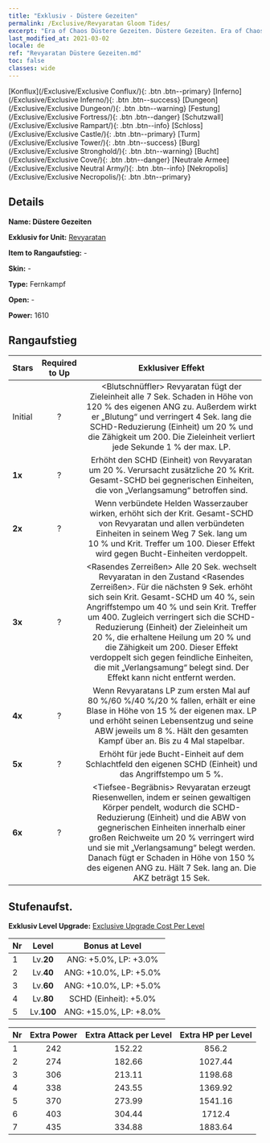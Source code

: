 ```yaml
---
title: "Exklusiv - Düstere Gezeiten"
permalink: /Exclusive/Revyaratan Gloom Tides/
excerpt: "Era of Chaos Düstere Gezeiten. Düstere Gezeiten. Era of Chaos Exklusiv Düstere Gezeiten. Revyaratan Exklusiv."
last_modified_at: 2021-03-02
locale: de
ref: "Revyaratan Düstere Gezeiten.md"
toc: false
classes: wide
---
```

 [Konflux](/Exclusive/Exclusive Conflux/){: .btn .btn--primary} [Inferno](/Exclusive/Exclusive Inferno/){: .btn .btn--success} [Dungeon](/Exclusive/Exclusive Dungeon/){: .btn .btn--warning} [Festung](/Exclusive/Exclusive Fortress/){: .btn .btn--danger} [Schutzwall](/Exclusive/Exclusive Rampart/){: .btn .btn--info} [Schloss](/Exclusive/Exclusive Castle/){: .btn .btn--primary} [Turm](/Exclusive/Exclusive Tower/){: .btn .btn--success} [Burg](/Exclusive/Exclusive Stronghold/){: .btn .btn--warning} [Bucht](/Exclusive/Exclusive Cove/){: .btn .btn--danger} [Neutrale Armee](/Exclusive/Exclusive Neutral Army/){: .btn .btn--info} [Nekropolis](/Exclusive/Exclusive Necropolis/){: .btn .btn--primary} 

## Details
 **Name: Düstere Gezeiten** 

 **Exklusiv for Unit:** [Revyaratan](/units/Revyaratan/) 

 **Item to Rangaufstieg:** -

 **Skin:** -

 **Type:** Fernkampf

 **Open:** -

 **Power:** 1610

## Rangaufstieg

  |     Stars    |  Required to Up | Exklusiver Effekt |
  |:-------------|:---------------:|:---------------:|
  |  Initial  | ? | <Blutschnüffler> Revyaratan fügt der Zieleinheit alle 7 Sek. Schaden in Höhe von 120 % des eigenen ANG zu. Außerdem wirkt er „Blutung“ und verringert 4 Sek. lang die SCHD-Reduzierung (Einheit) um 20 % und die Zähigkeit um 200. Die Zieleinheit verliert jede Sekunde 1 % der max. LP. |
  | **1x** <i class="fas fa-star"/> | ? | Erhöht den SCHD (Einheit) von Revyaratan um 20 %. Verursacht zusätzliche 20 % Krit. Gesamt-SCHD bei gegnerischen Einheiten, die von „Verlangsamung“ betroffen sind. |
  | **2x** <i class="fas fa-star"/> | ? | Wenn verbündete Helden Wasserzauber wirken, erhöht sich der Krit. Gesamt-SCHD von Revyaratan und allen verbündeten Einheiten in seinem Weg 7 Sek. lang um 10 % und Krit. Treffer um 100. Dieser Effekt wird gegen Bucht-Einheiten verdoppelt. |
  | **3x** <i class="fas fa-star"/> | ? | <Rasendes Zerreißen> Alle 20 Sek. wechselt Revyaratan in den Zustand <Rasendes Zerreißen>. Für die nächsten 9 Sek. erhöht sich sein Krit. Gesamt-SCHD um 40 %, sein Angriffstempo um 40 % und sein Krit. Treffer um 400. Zugleich verringert sich die SCHD-Reduzierung (Einheit) der Zieleinheit um 20 %, die erhaltene Heilung um 20 % und die Zähigkeit um 200. Dieser Effekt verdoppelt sich gegen feindliche Einheiten, die mit „Verlangsamung“ belegt sind. Der Effekt kann nicht entfernt werden. |
  | **4x** <i class="fas fa-star"/> | ? | Wenn Revyaratans LP zum ersten Mal auf 80 %/60 %/40 %/20 % fallen, erhält er eine Blase in Höhe von 15 % der eigenen max. LP und erhöht seinen Lebensentzug und seine ABW jeweils um 8 %. Hält den gesamten Kampf über an. Bis zu 4 Mal stapelbar. |
  | **5x** <i class="fas fa-star"/> | ? | Erhöht für jede Bucht-Einheit auf dem Schlachtfeld den eigenen SCHD (Einheit) und das Angriffstempo um 5 %. |
  | **6x** <i class="fas fa-star"/> | ? | <Tiefsee-Begräbnis> Revyaratan erzeugt Riesenwellen, indem er seinen gewaltigen Körper pendelt, wodurch die SCHD-Reduzierung (Einheit) und die ABW von gegnerischen Einheiten innerhalb einer großen Reichweite um 20 % verringert wird und sie mit „Verlangsamung“ belegt werden. Danach fügt er Schaden in Höhe von 150 % des eigenen ANG zu. Hält 7 Sek. lang an. Die AKZ beträgt 15 Sek. |


## Stufenaufst.
 **Exklusiv Level Upgrade:** [Exclusive Upgrade Cost Per Level](/Exclusive/ExclusiveUpgradeCostPerLevel/)

  |  Nr  |   Level  | Bonus at Level |
  |:-----|:--------:|:--------------:|
  | 1 | Lv.**20** | ANG: +5.0%, LP: +3.0% |
  | 2 | Lv.**40** | ANG: +10.0%, LP: +5.0% |
  | 3 | Lv.**60** | ANG: +10.0%, LP: +5.0% |
  | 4 | Lv.**80** | SCHD (Einheit): +5.0% |
  | 5 | Lv.**100** | ANG: +15.0%, LP: +8.0% |


  |  Nr  |  Extra Power | Extra Attack per Level | Extra HP per Level |
  |:-----|:--------:|:--------:|:--------:|
  | 1 | 242 | 152.22 | 856.2 |
  | 2 | 274 | 182.66 | 1027.44 |
  | 3 | 306 | 213.11 | 1198.68 |
  | 4 | 338 | 243.55 | 1369.92 |
  | 5 | 370 | 273.99 | 1541.16 |
  | 6 | 403 | 304.44 | 1712.4 |
  | 7 | 435 | 334.88 | 1883.64 |


